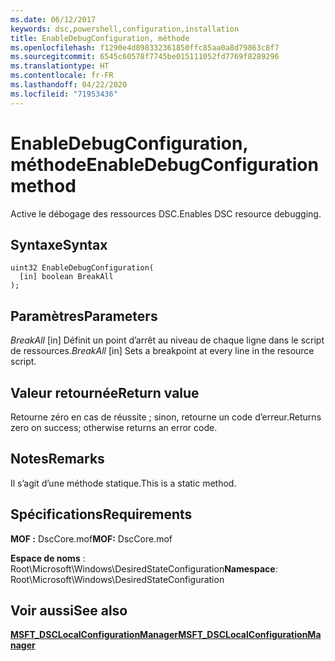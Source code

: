 ```yaml
---
ms.date: 06/12/2017
keywords: dsc,powershell,configuration,installation
title: EnableDebugConfiguration, méthode
ms.openlocfilehash: f1290e4d898332361850ffc85aa0a8d79863c8f7
ms.sourcegitcommit: 6545c60578f7745be015111052fd7769f8289296
ms.translationtype: HT
ms.contentlocale: fr-FR
ms.lasthandoff: 04/22/2020
ms.locfileid: "71953436"
---
```

# <a name="enabledebugconfiguration-method"></a><span data-ttu-id="b8854-103">EnableDebugConfiguration, méthode</span><span class="sxs-lookup"><span data-stu-id="b8854-103">EnableDebugConfiguration method</span></span>

<span data-ttu-id="b8854-104">Active le débogage des ressources DSC.</span><span class="sxs-lookup"><span data-stu-id="b8854-104">Enables DSC resource debugging.</span></span>

## <a name="syntax"></a><span data-ttu-id="b8854-105">Syntaxe</span><span class="sxs-lookup"><span data-stu-id="b8854-105">Syntax</span></span>

```mof
uint32 EnableDebugConfiguration(
  [in] boolean BreakAll
);
```

## <a name="parameters"></a><span data-ttu-id="b8854-106">Paramètres</span><span class="sxs-lookup"><span data-stu-id="b8854-106">Parameters</span></span>

<span data-ttu-id="b8854-107">*BreakAll* \[in\] Définit un point d’arrêt au niveau de chaque ligne dans le script de ressources.</span><span class="sxs-lookup"><span data-stu-id="b8854-107">*BreakAll* \[in\] Sets a breakpoint at every line in the resource script.</span></span>

## <a name="return-value"></a><span data-ttu-id="b8854-108">Valeur retournée</span><span class="sxs-lookup"><span data-stu-id="b8854-108">Return value</span></span>

<span data-ttu-id="b8854-109">Retourne zéro en cas de réussite ; sinon, retourne un code d’erreur.</span><span class="sxs-lookup"><span data-stu-id="b8854-109">Returns zero on success; otherwise returns an error code.</span></span>

## <a name="remarks"></a><span data-ttu-id="b8854-110">Notes</span><span class="sxs-lookup"><span data-stu-id="b8854-110">Remarks</span></span>

<span data-ttu-id="b8854-111">Il s’agit d’une méthode statique.</span><span class="sxs-lookup"><span data-stu-id="b8854-111">This is a static method.</span></span>

## <a name="requirements"></a><span data-ttu-id="b8854-112">Spécifications</span><span class="sxs-lookup"><span data-stu-id="b8854-112">Requirements</span></span>

<span data-ttu-id="b8854-113">**MOF :** DscCore.mof</span><span class="sxs-lookup"><span data-stu-id="b8854-113">**MOF:** DscCore.mof</span></span>

<span data-ttu-id="b8854-114">**Espace de noms** : Root\Microsoft\Windows\DesiredStateConfiguration</span><span class="sxs-lookup"><span data-stu-id="b8854-114">**Namespace**: Root\Microsoft\Windows\DesiredStateConfiguration</span></span>

## <a name="see-also"></a><span data-ttu-id="b8854-115">Voir aussi</span><span class="sxs-lookup"><span data-stu-id="b8854-115">See also</span></span>

[<span data-ttu-id="b8854-116">**MSFT_DSCLocalConfigurationManager**</span><span class="sxs-lookup"><span data-stu-id="b8854-116">**MSFT_DSCLocalConfigurationManager**</span></span>](msft-dsclocalconfigurationmanager.md)
